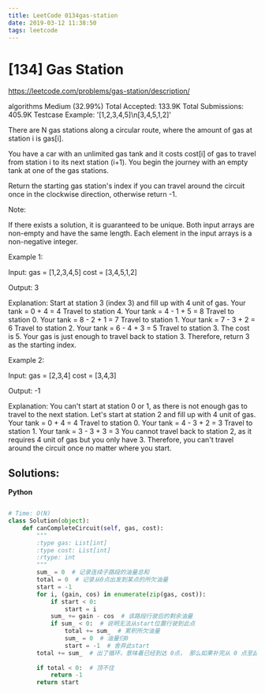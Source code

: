 ```yaml
---
title: LeetCode 0134gas-station
date: 2019-03-12 11:38:50
tags: leetcode
---
```


# [134] Gas Station

 https://leetcode.com/problems/gas-station/description/

 algorithms
 Medium (32.99%)
 Total Accepted:    133.9K
 Total Submissions: 405.9K
 Testcase Example:  '[1,2,3,4,5]\n[3,4,5,1,2]'

 There are N gas stations along a circular route, where the amount of gas at
 station i is gas[i].
 
 You have a car with an unlimited gas tank and it costs cost[i] of gas to
 travel from station i to its next station (i+1). You begin the journey with
 an empty tank at one of the gas stations.
 
 Return the starting gas station's index if you can travel around the circuit
 once in the clockwise direction, otherwise return -1.
 
 Note:
 
 
 If there exists a solution, it is guaranteed to be unique.
 Both input arrays are non-empty and have the same length.
 Each element in the input arrays is a non-negative integer.
 
 
 Example 1:
 
 
 Input: 
 gas  = [1,2,3,4,5]
 cost = [3,4,5,1,2]
 
 Output: 3
 
 Explanation:
 Start at station 3 (index 3) and fill up with 4 unit of gas. Your tank = 0 +
 4 = 4
 Travel to station 4. Your tank = 4 - 1 + 5 = 8
 Travel to station 0. Your tank = 8 - 2 + 1 = 7
 Travel to station 1. Your tank = 7 - 3 + 2 = 6
 Travel to station 2. Your tank = 6 - 4 + 3 = 5
 Travel to station 3. The cost is 5. Your gas is just enough to travel back to
 station 3.
 Therefore, return 3 as the starting index.
 
 
 Example 2:
 
 
 Input: 
 gas  = [2,3,4]
 cost = [3,4,3]
 
 Output: -1
 
 Explanation:
 You can't start at station 0 or 1, as there is not enough gas to travel to
 the next station.
 Let's start at station 2 and fill up with 4 unit of gas. Your tank = 0 + 4 =
 4
 Travel to station 0. Your tank = 4 - 3 + 2 = 3
 Travel to station 1. Your tank = 3 - 3 + 3 = 3
 You cannot travel back to station 2, as it requires 4 unit of gas but you
 only have 3.
 Therefore, you can't travel around the circuit once no matter where you
 start.
 
 

## Solutions:

**Python**
```python

# Time: O(N)
class Solution(object):
    def canCompleteCircuit(self, gas, cost):
        """
        :type gas: List[int]
        :type cost: List[int]
        :rtype: int
        """
        sum_ = 0  # 记录连续子路段的油量总和
        total = 0  # 记录从0点出发到某点的所欠油量
        start = -1
        for i, (gain, cos) in enumerate(zip(gas, cost)):
            if start < 0:
                start = i
            sum_ += gain - cos  # 该路段行驶后的剩余油量
            if sum_ < 0:  # 说明无法从start位置行驶到此点
                total += sum_  # 累积所欠油量
                sum_ = 0  # 油量归0
                start = -1  # 舍弃此start
        total += sum_  # 出了循环，意味着已经到达 0点， 那么如果补完从 0 点至此的路程，是否顶得住 total（负数）消耗？
        
        if total < 0:  # 顶不住
            return -1
        return start
```